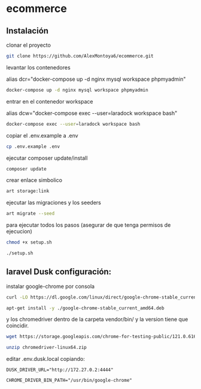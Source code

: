 # ecommerce

## Instalación

clonar el proyecto

```bash
git clone https://github.com/AlexMontoya6/ecommerce.git

```

levantar los contenedores

alias dcr="docker-compose up -d nginx mysql workspace phpmyadmin"

```bash
docker-compose up -d nginx mysql workspace phpmyadmin
```

entrar en el contenedor workspace

alias dcw="docker-compose exec --user=laradock workspace bash"

```bash
docker-compose exec --user=laradock workspace bash
```

copiar el .env.example a .env

```bash
cp .env.example .env
```

ejecutar composer update/install

```bash
composer update
```

crear enlace simbolico

```bash
art storage:link
```

ejecutar las migraciones y los seeders

```bash
art migrate --seed
```

para ejecutar todos los pasos (asegurar de que tenga permisos de ejecucion)

```bash
chmod +x setup.sh
```

```bash
./setup.sh
```
## laravel Dusk configuración:

instalar google-chrome por consola 

```bash
curl -LO https://dl.google.com/linux/direct/google-chrome-stable_current_amd64.deb

apt-get install -y ./google-chrome-stable_current_amd64.deb
```

y los chromedriver dentro de la carpeta vendor/bin/ y la version tiene que coincidir.


```bash
wget https://storage.googleapis.com/chrome-for-testing-public/121.0.6167.85/linux64/chromedriver-linux64.zip

unzip chromedriver-linux64.zip
```

editar .env.dusk.local copiando:

```dotenv
DUSK_DRIVER_URL="http://172.27.0.2:4444"

CHROME_DRIVER_BIN_PATH="/usr/bin/google-chrome"
```

